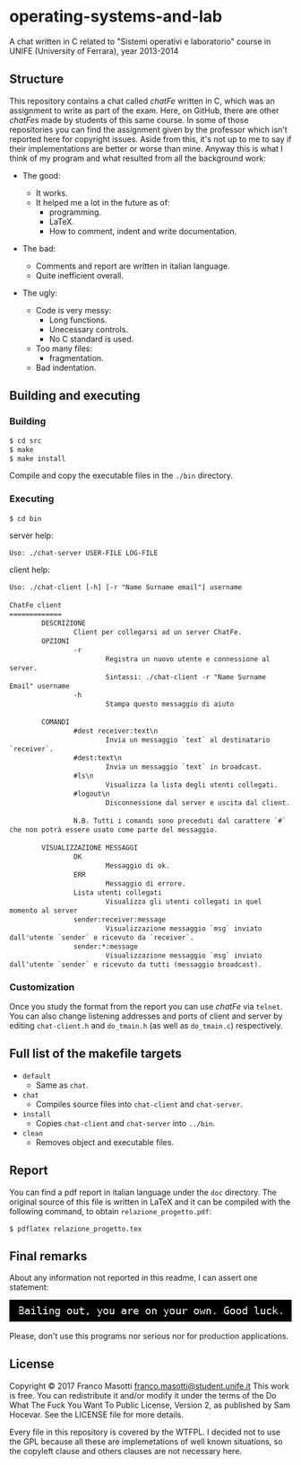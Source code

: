 # operating-systems-and-lab

A chat written in C related to "Sistemi operativi e laboratorio" course in UNIFE (University of Ferrara), year 2013-2014

## Structure

This repository contains a chat called *chatFe* written in C, which was
an assignment to write as part of the exam. Here, on GitHub, there are 
other *chatFe*s made by students of this same course. In some of those
repositories you can find the assignment given by the professor
which isn't reported here for copyright issues. Aside from this, 
it's not up to me to say if their implementations are better or worse 
than mine. Anyway this is what I think of my program and what resulted
from all the background work:

- The good:
    - It works.
    - It helped me a lot in the future as of:
        - programming.
        - LaTeX.
        - How to comment, indent and write documentation.

- The bad:
    - Comments and report are written in italian language.
    - Quite inefficient overall.

- The ugly:
    - Code is very messy:
        - Long functions.
        - Unecessary controls.
        - No C standard is used.
    - Too many files:
        - fragmentation.
    - Bad indentation.

## Building and executing

### Building

    $ cd src
    $ make
    $ make install

Compile and copy the executable files in the `./bin` directory.

### Executing

    $ cd bin

server help:

    Uso: ./chat-server USER-FILE LOG-FILE

client help:

    Uso: ./chat-client [-h] [-r "Name Surname email"] username

    ChatFe client
    =============
            DESCRIZIONE
                    Client per collegarsi ad un server ChatFe.
            OPZIONI
                    -r
                            Registra un nuovo utente e connessione al server.
                            Sintassi: ./chat-client -r "Name Surname Email" username
                    -h
                            Stampa questo messaggio di aiuto

            COMANDI
                    #dest receiver:text\n
                            Invia un messaggio `text` al destinatario `receiver`.
                    #dest:text\n
                            Invia un messaggio `text` in broadcast.
                    #ls\n
                            Visualizza la lista degli utenti collegati.
                    #logout\n
                            Disconnessione dal server e uscita dal client.

                    N.B. Tutti i comandi sono preceduti dal carattere `#` che non potrà essere usato come parte del messaggio.

            VISUALIZZAZIONE MESSAGGI
                    OK
                            Messaggio di ok.
                    ERR
                            Messaggio di errore.
                    Lista utenti collegati
                            Visualizza gli utenti collegati in quel momento al server
                    sender:receiver:message
                            Visualizzazione messaggio `msg` inviato dall'utente `sender` e ricevuto da `receiver`.
                    sender:*:message
                            Visualizzazione messaggio `msg` inviato dall'utente `sender` e ricevuto da tutti (messaggio broadcast).
    
### Customization

Once you study the format from the report
you can use *chatFe* via `telnet`. You can also
change listening addresses and ports of client and server
by editing `chat-client.h` and `do_tmain.h` (as well as `do_tmain.c`)
respectively.

## Full list of the makefile targets

- `default`
    - Same as `chat`.
- `chat`
    - Compiles source files into `chat-client` and `chat-server`.
- `install`
    - Copies `chat-client` and `chat-server` into `../bin`.
- `clean`
    - Removes object and executable files.

## Report

You can find a pdf report in italian language under the `doc` directory.
The original source of this file is written in LaTeX and it can be compiled 
with the following command, to obtain `relazione_progetto.pdf`:

    $ pdflatex relazione_progetto.tex

## Final remarks

About any information not reported in this readme, I can assert one statement:

![message.jpg](message.jpg)

Please, don't use this programs nor serious nor for production applications.

## License

Copyright © 2017 Franco Masotti <franco.masotti@student.unife.it>
This work is free. You can redistribute it and/or modify it under the
terms of the Do What The Fuck You Want To Public License, Version 2,
as published by Sam Hocevar. See the LICENSE file for more details.

Every file in this repository is covered by the WTFPL. I decided not to use
the GPL because all these are implemetations of well known situations,
so the copyleft clause and others clauses are not necessary here.


